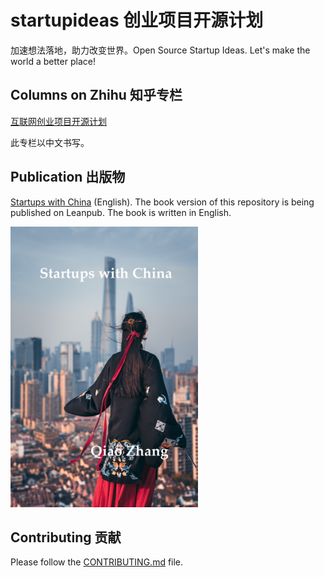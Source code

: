 # startupideas 创业项目开源计划
加速想法落地，助力改变世界。Open Source Startup Ideas. Let's make the world a better place!

## Columns on Zhihu 知乎专栏
[互联网创业项目开源计划](https://zhuanlan.zhihu.com/startupideas)

此专栏以中文书写。

## Publication 出版物
[Startups with China](https://leanpub.com/startupswithchina) (English). The book version of this repository is being published on Leanpub. The book is written in English.

<img src="manuscript/images/cover.jpg" width="300">

## Contributing 贡献
Please follow the [CONTRIBUTING.md](/CONTRIBUTING.md) file.
